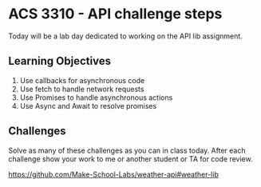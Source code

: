 <!-- .slide: data-background="./Images/header.svg" data-background-repeat="none" data-background-size="40% 40%" data-background-position="center 10%" class="header" -->
# ACS 3310 - API challenge steps 

Today will be a lab day dedicated to working on the API lib assignment. 

## Learning Objectives

1. Use callbacks for asynchronous code
1. Use fetch to handle network requests
1. Use Promises to handle asynchronous actions
1. Use Async and Await to resolve promises

## Challenges

Solve as many of these challenges as you can in class today. After each challenge show your work to me or another student or TA for code review. 

https://github.com/Make-School-Labs/weather-api#weather-lib

